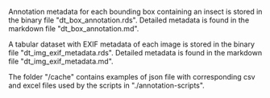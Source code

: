 Annotation metadata for each bounding box containing an insect is stored in the binary file "dt_box_annotation.rds".
Detailed metadata is found in the markdown file "dt_box_annotation.md".

A tabular dataset with EXIF metadata of each image is stored in the binary file "dt_img_exif_metadata.rds". 
Detailed metadata is found in the markdown file "dt_img_exif_metadata.md".

The folder "/cache" contains examples of json file with corresponding csv and excel files used by the scripts in "./annotation-scripts".
